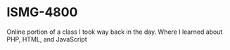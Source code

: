 # ISMG-4800
Online portion of a class I took way back in the day. Where I learned about PHP, HTML, and JavaScript
